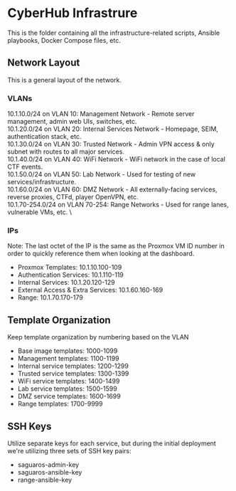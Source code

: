 # CyberHub Infrastrure

This is the folder containing all the infrastructure-related scripts, Ansible playbooks, Docker Compose files, etc.

## Network Layout

This is a general layout of the network.

### VLANs

10.1.10.0/24 on VLAN 10: Management Network - Remote server management, admin web UIs, switches, etc. \
10.1.20.0/24 on VLAN 20: Internal Services Network - Homepage, SEIM, authentication stack, etc. \
10.1.30.0/24 on VLAN 30: Trusted Network - Admin VPN access & only subnet with routes to all major services. \
10.1.40.0/24 on VLAN 40: WiFi Network - WiFi network in the case of local CTF events. \
10.1.50.0/24 on VLAN 50: Lab Network - Used for testing of new services/infrastructure. \
10.1.60.0/24 on VLAN 60: DMZ Network - All externally-facing services, reverse proxies, CTFd, player OpenVPN, etc. \
10.1.70-254.0/24 on VLAN 70-254: Range Networks - Used for range lanes, vulnerable VMs, etc. \

### IPs

Note: The last octet of the IP is the same as the Proxmox VM ID number in order to quickly reference them when looking at the dashboard.
- Proxmox Templates: 10.1.10.100-109
- Authentication Services: 10.1.110-119
- Internal Services: 10.1.20.120-129
- External Access & Extra Services: 10.1.60.160-169
- Range: 10.1.70.170-179

## Template Organization

Keep template organization by numbering based on the VLAN
- Base image templates: 1000-1099
- Management templates: 1100-1199
- Internal service templates: 1200-1299
- Trusted service templates: 1300-1399
- WiFi service templates: 1400-1499
- Lab service templates: 1500-1599
- DMZ service templates: 1600-1699
- Range templates: 1700-9999

## SSH Keys

Utilize separate keys for each service, but during the initial deployment we're utilizing three sets of SSH key pairs:
- saguaros-admin-key
- saguaros-ansible-key
- range-ansible-key
